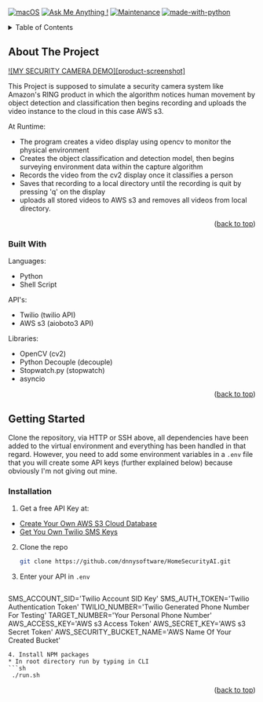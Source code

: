<a name="readme-top"></a>

[![macOS](https://svgshare.com/i/ZjP.svg)](https://svgshare.com/i/ZjP.svg)
[![Ask Me Anything !](https://img.shields.io/badgeAsk%20me-anything-1abc9c.svg)](https://GitHub.com/Naereen/ama)
[![Maintenance](https://img.shields.io/badge/Maintained%3F-yes-green.svg)](https://GitHub.com/Naereen/StrapDown.js/graphs/commit-activity)
[![made-with-python](https://img.shields.io/badge/Made%20with-Python-1f425f.svg)](https://www.python.org/)


<!-- TABLE OF CONTENTS -->
<details>
  <summary>Table of Contents</summary>
  <ol>
    <li>
      <a href="#about-the-project">About The Project</a>
      <ul>
        <li><a href="#built-with">Built With</a></li>
      </ul>
    </li>
    <li>
      <a href="#getting-started">Getting Started</a>
      <ul>
        <li><a href="#prerequisites">Prerequisites</a></li>
        <li><a href="#installation">Installation</a></li>
      </ul>
    </li>
    <li><a href="#usage">Usage</a></li>
  </ol>
</details>



<!-- ABOUT THE PROJECT -->
## About The Project

[![MY SECURITY CAMERA DEMO][product-screenshot]](https://example.com)

This Project is supposed to simulate a security camera system like Amazon's RING product in which the algorithm notices human movement by object detection and classification then begins recording and uploads the video instance to the cloud in this case AWS s3.

At Runtime: 
* The program creates a video display using opencv to monitor the physical environment 
* Creates the object classification and detection model, then begins surveying environment data within the capture algorithm
* Records the video from the cv2 display once it classifies a person 
* Saves that recording to a local directory until the recording is quit by pressing 'q' on the display 
* uploads all stored videos to AWS s3 and removes all videos from local directory.


<p align="right">(<a href="#readme-top">back to top</a>)</p>



### Built With

Languages:
* Python
* Shell Script

API's:
* Twilio (twilio API)
* AWS s3 (aioboto3 API)

Libraries:
* OpenCV (cv2)
* Python Decouple (decouple)
* Stopwatch.py (stopwatch)
* asyncio 

<p align="right">(<a href="#readme-top">back to top</a>)</p>


<!-- GETTING STARTED -->
## Getting Started

Clone the repository, via HTTP or SSH above, all dependencies have been added to the virtual environment and everything has been handled in that regard. However, you need to add some environment variables in a `.env` file that you will create some API keys (further explained below) because obviously I'm not giving out mine.

### Installation

1. Get a free API Key at:
* [Create Your Own AWS S3 Cloud Database](https://aws.amazon.com/pm/serv-s3/)
* [Get You Own Twilio SMS Keys](https://www.twilio.com/docs/sms)
2. Clone the repo
   ```sh
   git clone https://github.com/dnnysoftware/HomeSecurityAI.git
   ```
3. Enter your API in `.env`
   ```python
  SMS_ACCOUNT_SID='Twilio Account SID Key'
  SMS_AUTH_TOKEN='Twilio Authentication Token'
  TWILIO_NUMBER='Twilio Generated Phone Number For Testing'
  TARGET_NUMBER='Your Personal Phone Number'
  AWS_ACCESS_KEY='AWS s3 Access Token'
  AWS_SECRET_KEY='AWS s3 Secret Token'
  AWS_SECURITY_BUCKET_NAME='AWS Name Of Your Created Bucket'
   ```
4. Install NPM packages
  * In root directory run by typing in CLI
   ```sh
    ./run.sh
   ```

<p align="right">(<a href="#readme-top">back to top</a>)</p>
